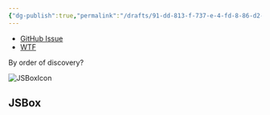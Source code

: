 ```yaml
---
{"dg-publish":true,"permalink":"/drafts/91-dd-813-f-737-e-4-fd-8-86-d2-0-dfeaffa-85-ad/","dgHomeLink":true,"dgPassFrontmatter":false}
---
```


- [GitHub Issue](https://github.com/extratone/i/issues/197)
- [WTF](https://davidblue.wtf/drafts/91DD813F-737E-4FD8-86D2-0DFEAFFA85AD.html)

By order of discovery?

![JSBoxIcon](https://gitlab.com/DavidBlue/taio/uploads/087fcfc1059eae8c84d1b51f6051b409/CA9D1765-8FED-4C3B-83F9-CA97372331D1.PNG)

## JSBox